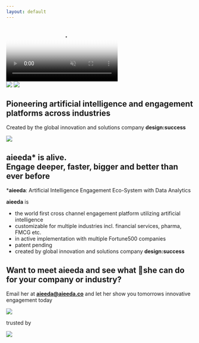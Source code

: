 ```yaml
---
layout: default
---
```

<div class="fullscreen_bg">
  <video class="fullscreen_bg_video" poster="{{ site.baseurl }}img/poster.png" id="bgvid" playsinline autoplay muted loop>
  <source src="{{ site.baseurl }}video/bogv2.mp4" type="video/mp4">
  </video>
</div>
<section id="landing">
  <img class="designsuccesslogo" src="{{ site.baseurl }}img/designsuccesslogo.svg">
  <img class="aieedalogo" src="{{ site.baseurl }}img/aieedalogo.svg">
  <div class="overvideo">
    <div class="limiter">
      <h2>Pioneering artificial intelligence and engagement platforms across industries</h2>
      <p>Created by the global innovation and solutions company <b>design:success</b></p>
    </div>
  </div>
</section>
<section id="blacksection">
  <img class="colorlogo" src="{{ site.baseurl }}img/aieedacolorlogo.svg">
  <h2><b>aieeda</b>* is alive. <br>Engage deeper, faster, bigger and better than ever before</h2>
    <p>*<b>aieeda</b>: Artificial Intelligence Engagement Eco-System with Data Analytics</p>
  <div class="overvideo">
    <p><b>aieeda</b> is</p>
    <ul>
  <li>the world first cross channel engagement platform utilizing artificial intelligence</li>
  <li>customizable for multiple industries incl. financial services, pharma, FMCG etc.</li>
  <li>in active implementation with multiple Fortune500 companies </li>
  <li>patent pending</li>
  <li>created by global innovation and solutions company <b>design:success</b></li>
    </ul>
    <span></span>
    <h2>Want to meet <b>aieeda</b> and see what she can do for your company or industry?</h2>
    <p>Email her at <a href="mailto:aieeda@aieeda.co"><b>aieeda@aieeda.co</b></a> and let her show you tomorrows innovative engagement today</p>
    <a href="mailto:aieeda@aieeda.co"><img class="mailicon" src="{{ site.baseurl }}img/mail_icon.svg"></a>
  </div>
</section>
<section id="trustedby">
  <p>trusted by</p>
  <span></span>
  <img class="sponsors" src="{{site.baseurl}}img/sponsors.svg">
</section>
